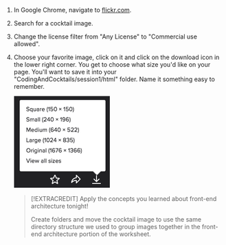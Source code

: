 
1. In Google Chrome, navigate to [flickr.com](http://flickr.com).

2. Search for a cocktail image.

3. Change the license filter from "Any License" to "Commercial use allowed".

4. Choose your favorite image, click on it and click on the download icon in the lower right corner. You get to choose what size you'd like on your page. You'll want to save it into your "CodingAndCocktails/session1/html" folder.  Name it something easy to remember.

    ![](images/download.png)

    >[!EXTRACREDIT]
    >Apply the concepts you learned about front-end architecture tonight! 
    >
    >Create folders and move the cocktail image to use the same directory structure we used to group images together in the front-end architecture portion of the worksheet. 
